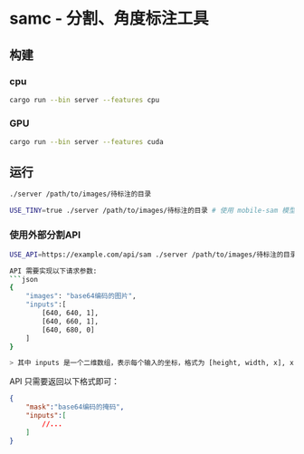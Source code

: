 # samc - 分割、角度标注工具


## 构建
### cpu

```bash
cargo run --bin server --features cpu
```
### GPU

```bash
cargo run --bin server --features cuda
```
## 运行
```bash
./server /path/to/images/待标注的目录

USE_TINY=true ./server /path/to/images/待标注的目录 # 使用 mobile-sam 模型

```
### 使用外部分割API
```bash
USE_API=https://example.com/api/sam ./server /path/to/images/待标注的目录

API 需要实现以下请求参数:
```json
{
    "images": "base64编码的图片",
    "inputs":[
        [640, 640, 1],
        [640, 660, 1],
        [640, 680, 0]
    ]
}

> 其中 inputs 是一个二维数组，表示每个输入的坐标，格式为 [height, width, x], x 只能是0 或 1，0表示背景，1表示前景

```
API 只需要返回以下格式即可：
```json
{
    "mask":"base64编码的掩码",
    "inputs":[
        //...
    ]
}
```